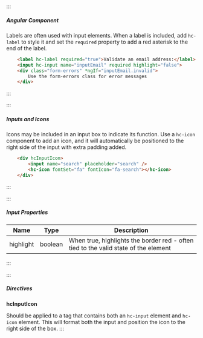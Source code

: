 :::
##### Angular Component
Labels are often used with input elements.  When a label is included, add `hc-label` to style it and set the `required` property to add a red asterisk to the end of the label.

``` html
    <label hc-label required="true">Validate an email address:</label>
    <input hc-input name="inputEmail" required highlight="false">
    <div class="form-errors" *ngIf="inputEmail.invalid">
        Use the form-errors class for error messages
    </div>
```
:::

:::
##### Inputs and Icons
Icons may be included in an input box to indicate its function.  Use a `hc-icon` component to add an icon, and it will automatically be positioned to the right side of the input with extra padding added.

``` html
    <div hcInputIcon>
        <input name="search" placeholder="search" />
        <hc-icon fontSet="fa" fontIcon="fa-search"></hc-icon>
    </div>
```
:::

:::
##### Input Properties
| Name | Type | Description |
| - | - | - |
|highlight|boolean|When true, highlights the border red - often tied to the valid state of the element|
:::

:::
##### Directives
**hcInputIcon**

Should be applied to a tag that contains both an `hc-input` element and `hc-icon` element.  This will format both the input and position the icon to the right side of the box.
:::
